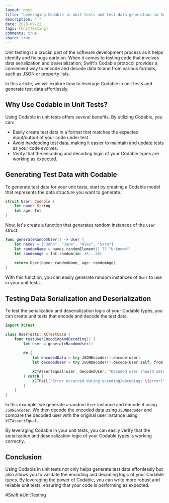 ```yaml
---
layout: post
title: "Leveraging Codable in unit tests and test data generation in Swift"
description: " "
date: 2023-09-22
tags: [UnitTesting]
comments: true
share: true
---
```


Unit testing is a crucial part of the software development process as it helps identify and fix bugs early on. When it comes to testing code that involves data serialization and deserialization, Swift's Codable protocol provides a convenient way to encode and decode data to and from various formats, such as JSON or property lists. 

In this article, we will explore how to leverage Codable in unit tests and generate test data effortlessly.

## Why Use Codable in Unit Tests?

Using Codable in unit tests offers several benefits. By utilizing Codable, you can:
- Easily create test data in a format that matches the expected input/output of your code under test.
- Avoid hardcoding test data, making it easier to maintain and update tests as your code evolves.
- Verify that the encoding and decoding logic of your Codable types are working as expected.

## Generating Test Data with Codable

To generate test data for your unit tests, start by creating a Codable model that represents the data structure you want to generate.

```swift
struct User: Codable {
    let name: String
    let age: Int
}
```

Now, let's create a function that generates random instances of the `User` struct.

```swift
func generateRandomUser() -> User {
    let names = ["John", "Jane", "Alex", "Sara"]
    let randomName = names.randomElement() ?? "Unknown"
    let randomAge = Int.random(in: 18...50)
    
    return User(name: randomName, age: randomAge)
}
```

With this function, you can easily generate random instances of `User` to use in your unit tests.

## Testing Data Serialization and Deserialization

To test the serialization and deserialization logic of your Codable types, you can create unit tests that encode and decode the test data.

```swift
import XCTest

class UserTests: XCTestCase {
    func testUserEncodingAndDecoding() {
        let user = generateRandomUser()
        
        do {
            let encodedData = try JSONEncoder().encode(user)
            let decodedUser = try JSONDecoder().decode(User.self, from: encodedData)

            XCTAssertEqual(user, decodedUser, "Decoded user should match the original user")
        } catch {
            XCTFail("Error occurred during encoding/decoding: \(error)")
        }
    }
}
```

In this example, we generate a random `User` instance and encode it using `JSONEncoder`. We then decode the encoded data using `JSONDecoder` and compare the decoded user with the original user instance using `XCTAssertEqual`.

By leveraging Codable in your unit tests, you can easily verify that the serialization and deserialization logic of your Codable types is working correctly.

## Conclusion

Using Codable in unit tests not only helps generate test data effortlessly but also allows you to validate the encoding and decoding logic of your Codable types. By leveraging the power of Codable, you can write more robust and reliable unit tests, ensuring that your code is performing as expected.

#Swift #UnitTesting